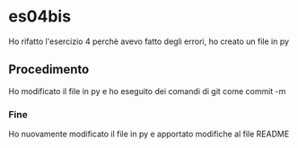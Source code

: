 # es04bis
Ho rifatto l'esercizio 4 perchè avevo fatto degli errori, ho creato un file
in py

## Procedimento
Ho modificato il file in py e ho eseguito dei comandi di git come commit -m

### Fine
Ho nuovamente modificato il file in py e apportato modifiche al file README
